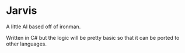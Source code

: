 Jarvis
======

A little AI based off of ironman.

Written in C# but the logic will be pretty basic so that it can be ported to other languages.
